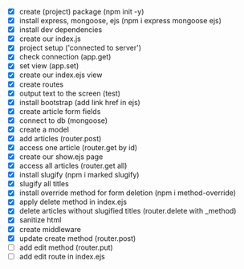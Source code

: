 - [x] create (project) package (npm init -y)
- [x] install express, mongoose, ejs (npm i express mongoose ejs)
- [x] install dev dependencies
- [x] create our index.js
- [x] project setup ('connected to server')
- [x] check connection (app.get)
- [x] set view (app.set)
- [x] create our index.ejs view
- [x] create routes
- [x] output text to the screen (test)
- [x] install bootstrap (add link href in ejs)
- [x] create article form fields
- [x] connect to db (mongoose)
- [x] create a model
- [x] add articles (router.post)
- [x] access one article (router.get by id)
- [x] create our show.ejs page
- [x] access all articles (router.get all)
- [x] install slugify (npm i marked slugify)
- [x] slugify all titles
- [x] install override method for form deletion (npm i method-override)
- [x] apply delete method in index.ejs
- [x] delete articles without slugified titles (router.delete with _method)
- [x] sanitize html
- [x] create middleware
- [x] update create method (router.post)
- [ ] add edit method (router.put)
- [ ] add edit route in index.ejs